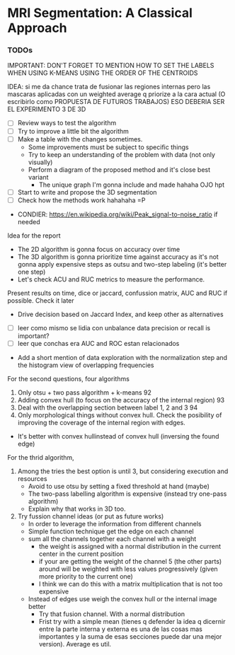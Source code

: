 # MRI Segmentation: A Classical Approach

### TODOs

IMPORTANT: DON'T FORGET TO MENTION HOW TO SET THE LABELS WHEN USING K-MEANS USING THE ORDER OF THE CENTROIDS

IDEA: si me da chance trata de fusionar las regiones internas pero las mascaras aplicadas
con un weighted average q priorize a la cara actual (O escribirlo como PROPUESTA DE FUTUROS TRABAJOS) ESO DEBERIA SER EL EXPERIMENTO 3 DE 3D

- [ ] Review ways to test the algorithm
- [ ] Try to improve a little bit the algorithm
- [ ] Make a table with the changes sometimes.
    - Some improvements must be subject to specific things
    - Try to keep an understanding of the problem with data (not only visually)
    - Perform a diagram of the proposed method and it's close best variant
        - The unique graph I'm gonna include and made hahaha OJO hpt
- [ ] Start to write and propose the 3D segmentation
- [ ] Check how the methods work hahahaha =P

- CONDIER: https://en.wikipedia.org/wiki/Peak_signal-to-noise_ratio if needed


Idea for the report

- The 2D algorithm is gonna focus on accuracy over time
- The 3D algorithm is gonna prioritize time against accuracy as it's not gonna apply expensive steps as outsu and two-step labeling (it's better one step)
- Let's check ACU and RUC metrics to measure the performance.



Present results on time, dice or jaccard, confussion matrix, AUC and RUC if possible. Check it later
- Drive decision based on Jaccard Index, and keep other as alternatives
- [ ] leer como mismo se lidia con unbalance data precision or recall is important?
- [ ] leer que conchas era AUC and ROC estan relacionados

- Add a short mention of data exploration with the normalization step and the histogram view of overlapping frequencies

For the second questions, four algorithms
1. Only otsu + two pass algorithm + k-means 92 
2. Adding convex hull (to focus on the accuracy of the internal region) 93
3. Deal with the overlapping section between label 1, 2 and 3 94
4. Only morphological things without convex hull. Check the posibility of improving the coverage of the internal region with edges. 
- It's better with convex hullinstead of convex hull (inversing the found edge)

For the thrid algorithm,
1. Among the tries the best option is until 3, but considering execution and resources
    - Avoid to use otsu by setting a fixed threshold at hand (maybe)
    - The two-pass labelling algorithm is expensive (instead try one-pass algorithm)
    - Explain why that works in 3D too.
2. Try fussion channel ideas (or put as future works)
    - In order to leverage the information from different channels
    - Simple function technique get the edge on each channel
    - sum all the channels together each channel with a weight 
        - the weight is assigned with a normal distribution in the current center in the current position
        - if your are getting the weight of the channel 5 (the other parts) around will be weighted with less values progressively (given more priority to the current one)
        - I think we can do this with a matrix multiplication that is not too expensive
    - Instead of edges use weigh the convex hull or the internal image better
        - Try that fusion channel. With a normal distribution
        - Frist try with a simple mean (tienes q defender la idea q dicernir entre la parte interna y externa es una de las cosas mas importantes y la suma de esas secciones puede dar una mejor version). Average es util.


